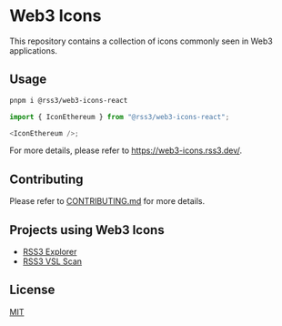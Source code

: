 # Web3 Icons

This repository contains a collection of icons commonly seen in Web3 applications.

## Usage

```bash
pnpm i @rss3/web3-icons-react
```

```js
import { IconEthereum } from "@rss3/web3-icons-react";

<IconEthereum />;
```

For more details, please refer to <https://web3-icons.rss3.dev/>.

## Contributing

Please refer to [CONTRIBUTING.md](./CONTRIBUTING.md) for more details.

## Projects using Web3 Icons

- [RSS3 Explorer](https://explorer.rss3.io/)
- [RSS3 VSL Scan](https://scan.rss3.io/)

## License

[MIT](./LICENSE)
